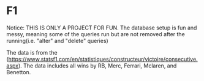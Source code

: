 # F1
Notice: THIS IS ONLY A PROJECT FOR FUN. The database setup is fun and messy, meaning some of the queries run but are not removed after the running(i.e. "alter" and "delete" queries)

The data is from the (https://www.statsf1.com/en/statistiques/constructeur/victoire/consecutive.aspx). The data includes all wins by RB, Merc, Ferrari, Mclaren, and Benetton.
